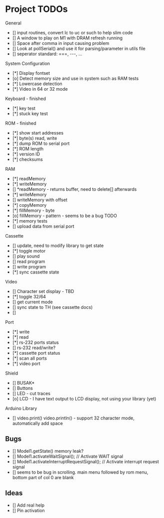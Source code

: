 # Project TODOs

General
- [] input routines, convert lc to uc or such to help slim code
- [] A window to play on M1 with DRAM refresh running
- [] Space after comma in input causing problem
- [] Look at pollSerial() and use it for parsing/parameter in utils file
- [] seperator standard:  ===, ---, ...

System Configuration
- [*] Display fontset
- [o] Detect memory size and use in system such as RAM tests
- [*] Lowercase detection
- [*] Video in 64 or 32 mode

Keyboard - finished
- [*] key test
- [*] stuck key test

ROM - finished
- [*] show start addresses
- [*] byte(s) read, write
- [*] dump ROM to serial port
- [*] ROM length
- [*] version ID
- [*] checksums

RAM
- [*] readMemory
- [*] writeMemory
- [] *readMemory - returns buffer, need to delete[] afterwards
- [*] writeMemory
- [] writeMemory with offset
- [*] copyMemory
- [*] fillMemory - byte
- [o] fillMemory - pattern - seems to be a bug TODO
- [*] memory tests
- [] upload data from serial port

Cassette
- [] update, need to modify library to get state
- [*] toggle motor
- [] play sound
- [] read program
- [] write program
- [*] sync cassette state

Video
- [] Character set display - TBD
- [*] toggle 32/64
- [] get current mode
- [] sync state to TH (see cassette docs)
- []

Port
- [*] write
- [*] read
- [*] rs-232 ports status
- [] rs-232 read/write?
- [*] cassette port status
- [*] scan all ports
- [*] video port

Shield
- [] BUSAK*
- [] Buttons
- [] LED - cut traces
- [o] LCD - I have text output to LCD display, not using your library (yet)


Arduino Library
- [] video.print() video.println() - support 32 character mode, automatically add space


## Bugs
- [] Model1.getState() memory leak?
- [] Model1.activateWaitSignal(); // Activate WAIT signal
- [] Model1.activateInterruptRequestSignal(); // Activate interrupt request signal
- [] seems to be bug in scrolling. main menu followed by rom menu, bottom part of col 0 are blank

## Ideas
- [] Add real help
- [] Pin activation
